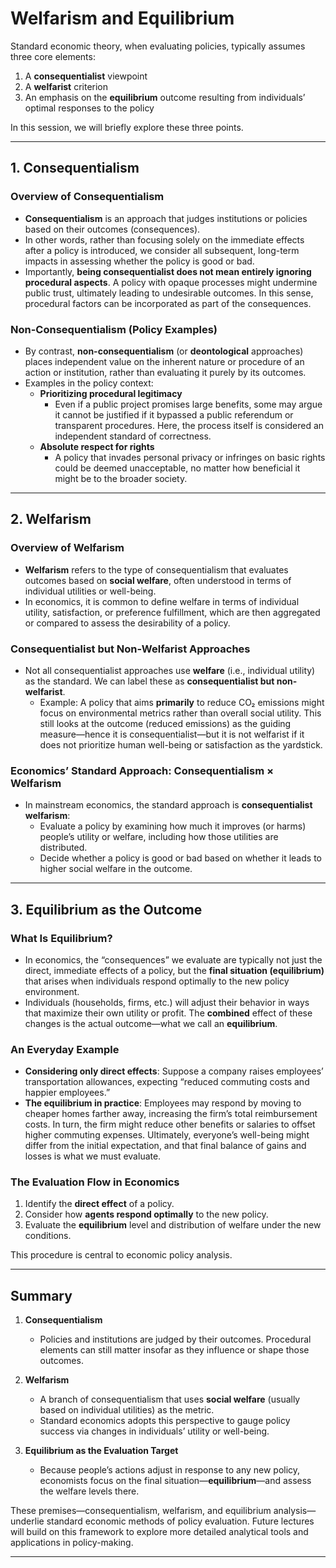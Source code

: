 # Welfarism and Equilibrium

Standard economic theory, when evaluating policies, typically assumes three core elements:

1. A **consequentialist** viewpoint  
2. A **welfarist** criterion  
3. An emphasis on the **equilibrium** outcome resulting from individuals’ optimal responses to the policy

In this session, we will briefly explore these three points.

---

## 1. Consequentialism

### Overview of Consequentialism
- **Consequentialism** is an approach that judges institutions or policies based on their outcomes (consequences).  
- In other words, rather than focusing solely on the immediate effects after a policy is introduced, we consider all subsequent, long-term impacts in assessing whether the policy is good or bad.  
- Importantly, **being consequentialist does not mean entirely ignoring procedural aspects**. A policy with opaque processes might undermine public trust, ultimately leading to undesirable outcomes. In this sense, procedural factors can be incorporated as part of the consequences.

### Non-Consequentialism (Policy Examples)
- By contrast, **non-consequentialism** (or **deontological** approaches) places independent value on the inherent nature or procedure of an action or institution, rather than evaluating it purely by its outcomes.
- Examples in the policy context:
  - **Prioritizing procedural legitimacy**  
    - Even if a public project promises large benefits, some may argue it cannot be justified if it bypassed a public referendum or transparent procedures. Here, the process itself is considered an independent standard of correctness.  
  - **Absolute respect for rights**  
    - A policy that invades personal privacy or infringes on basic rights could be deemed unacceptable, no matter how beneficial it might be to the broader society.

---

## 2. Welfarism

### Overview of Welfarism
- **Welfarism** refers to the type of consequentialism that evaluates outcomes based on **social welfare**, often understood in terms of individual utilities or well-being.
- In economics, it is common to define welfare in terms of individual utility, satisfaction, or preference fulfillment, which are then aggregated or compared to assess the desirability of a policy.

### Consequentialist but Non-Welfarist Approaches
- Not all consequentialist approaches use **welfare** (i.e., individual utility) as the standard. We can label these as **consequentialist but non-welfarist**.
  - Example: A policy that aims **primarily** to reduce CO₂ emissions might focus on environmental metrics rather than overall social utility. This still looks at the outcome (reduced emissions) as the guiding measure—hence it is consequentialist—but it is not welfarist if it does not prioritize human well-being or satisfaction as the yardstick.

### Economics’ Standard Approach: Consequentialism × Welfarism
- In mainstream economics, the standard approach is **consequentialist welfarism**:  
  - Evaluate a policy by examining how much it improves (or harms) people’s utility or welfare, including how those utilities are distributed.  
  - Decide whether a policy is good or bad based on whether it leads to higher social welfare in the outcome.

---

## 3. Equilibrium as the Outcome

### What Is Equilibrium?
- In economics, the “consequences” we evaluate are typically not just the direct, immediate effects of a policy, but the **final situation (equilibrium)** that arises when individuals respond optimally to the new policy environment.
- Individuals (households, firms, etc.) will adjust their behavior in ways that maximize their own utility or profit. The **combined** effect of these changes is the actual outcome—what we call an **equilibrium**.

### An Everyday Example
- **Considering only direct effects**: Suppose a company raises employees’ transportation allowances, expecting “reduced commuting costs and happier employees.”  
- **The equilibrium in practice**: Employees may respond by moving to cheaper homes farther away, increasing the firm’s total reimbursement costs. In turn, the firm might reduce other benefits or salaries to offset higher commuting expenses. Ultimately, everyone’s well-being might differ from the initial expectation, and that final balance of gains and losses is what we must evaluate.

### The Evaluation Flow in Economics
1. Identify the **direct effect** of a policy.  
2. Consider how **agents respond optimally** to the new policy.  
3. Evaluate the **equilibrium** level and distribution of welfare under the new conditions.

This procedure is central to economic policy analysis.

---

## Summary

1. **Consequentialism**  
   - Policies and institutions are judged by their outcomes. Procedural elements can still matter insofar as they influence or shape those outcomes.  

2. **Welfarism**  
   - A branch of consequentialism that uses **social welfare** (usually based on individual utilities) as the metric.  
   - Standard economics adopts this perspective to gauge policy success via changes in individuals’ utility or well-being.

3. **Equilibrium as the Evaluation Target**  
   - Because people’s actions adjust in response to any new policy, economists focus on the final situation—**equilibrium**—and assess the welfare levels there.

These premises—consequentialism, welfarism, and equilibrium analysis—underlie standard economic methods of policy evaluation. Future lectures will build on this framework to explore more detailed analytical tools and applications in policy-making.

---
